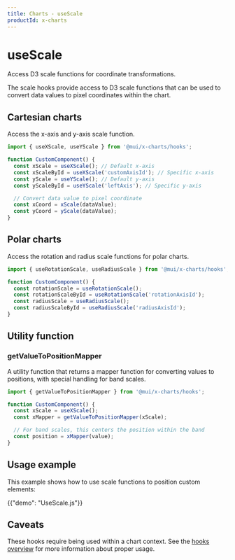 ```yaml
---
title: Charts - useScale
productId: x-charts
---
```


# useScale

<p class="description">Access D3 scale functions for coordinate transformations.</p>

The scale hooks provide access to D3 scale functions that can be used to convert data values to pixel coordinates within the chart.

## Cartesian charts

Access the x-axis and y-axis scale function.

```js
import { useXScale, useYScale } from '@mui/x-charts/hooks';

function CustomComponent() {
  const xScale = useXScale(); // Default x-axis
  const xScaleById = useXScale('customAxisId'); // Specific x-axis
  const yScale = useYScale(); // Default y-axis
  const yScaleById = useYScale('leftAxis'); // Specific y-axis

  // Convert data value to pixel coordinate
  const xCoord = xScale(dataValue);
  const yCoord = yScale(dataValue);
}
```

## Polar charts

Access the rotation and radius scale functions for polar charts.

```js
import { useRotationScale, useRadiusScale } from '@mui/x-charts/hooks';

function CustomComponent() {
  const rotationScale = useRotationScale();
  const rotationScaleById = useRotationScale('rotationAxisId');
  const radiusScale = useRadiusScale();
  const radiusScaleById = useRadiusScale('radiusAxisId');
}
```

## Utility function

### getValueToPositionMapper

A utility function that returns a mapper function for converting values to positions, with special handling for band scales.

```js
import { getValueToPositionMapper } from '@mui/x-charts/hooks';

function CustomComponent() {
  const xScale = useXScale();
  const xMapper = getValueToPositionMapper(xScale);

  // For band scales, this centers the position within the band
  const position = xMapper(value);
}
```

## Usage example

This example shows how to use scale functions to position custom elements:

{{"demo": "UseScale.js"}}

## Caveats

These hooks require being used within a chart context. See the [hooks overview](/x/react-charts/hooks/) for more information about proper usage.
